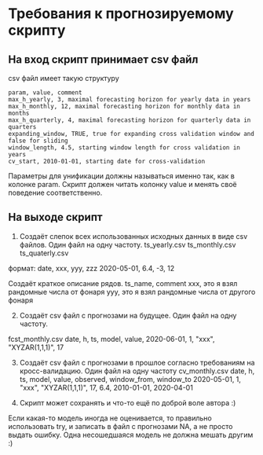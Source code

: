 # Требования к прогнозируемому скрипту

## На вход скрипт принимает csv файл 

csv файл имеет такую структуру

```{csv}
param, value, comment
max_h_yearly, 3, maximal forecasting horizon for yearly data in years
max_h_monthly, 12, maximal forecasting horizon for monthly data in months
max_h_quarterly, 4, maximal forecasting horizon for quarterly data in quarters
expanding_window, TRUE, true for expanding cross validation window and false for sliding
window_length, 4.5, starting window length for cross validation in years
cv_start, 2010-01-01, starting date for cross-validation 
```

Параметры для унификации должны называться именно так, как в колонке param.
Скрипт должен читать колонку value и менять своё поведение соответственно. 

## На выходе скрипт

1. Создаёт слепок всех использованных исходных данных в виде csv файлов. 
Один файл на одну частоту.
ts_yearly.csv
ts_monthly.csv
ts_quaterly.csv

формат:
date, xxx, yyy, zzz
2020-05-01, 6.4, -3, 12

Создаёт краткое описание рядов.
ts_name, comment
xxx, это я взял рандомные числа от фонаря
yyy, это я взял рандомные числа от другого фонаря

2. Создаёт csv файл с прогнозами на будущее.
Один файл на одну частоту.

fcst_monthly.csv
date, h, ts, model, value, 
2020-06-01, 1, "xxx", "XYZAR(1,1,1)", 17

3. Создаёт csv файл с прогнозами в прошлое согласно требованиям на кросс-валидацию.
Один файл на одну частоту
cv_monthly.csv
date, h, ts, model, value, observed, window_from, window_to
2020-05-01, 1, "xxx", "XYZAR(1,1,1)", 17, 6.4, 2010-01-01, 2020-04-01

4. Скрипт может сохранять и что-то ещё по доброй воле автора :)


Если какая-то модель иногда не оценивается, то правильно использовать try, 
и записать в файл с прогнозами NA, а не просто выдать ошибку.
Одна несошедшаяся модель не должна мешать другим :)



